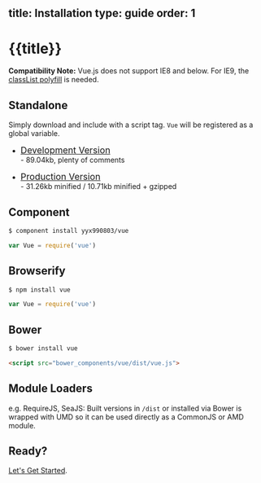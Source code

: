 title: Installation
type: guide
order: 1
---

# {{title}}

**Compatibility Note:** Vue.js does not support IE8 and below. For IE9, the [classList polyfill](https://github.com/remy/polyfills/blob/master/classList.js) is needed.

## Standalone

Simply download and include with a script tag. `Vue` will be registered as a global variable.

- <a style="font-size:1.25em" href="https://raw.github.com/yyx990803/vue/v0.7.6/dist/vue.js" download>Development Version</a> <br> - 89.04kb, plenty of comments

- <a style="font-size:1.25em" href="https://raw.github.com/yyx990803/vue/v0.7.6/dist/vue.min.js" download>Production Version</a> <br> - 31.26kb minified / 10.71kb minified + gzipped

## Component

``` bash
$ component install yyx990803/vue
```
```js
var Vue = require('vue')
```

## Browserify

``` bash
$ npm install vue
```
```js
var Vue = require('vue')
```

## Bower

``` bash
$ bower install vue
```

``` html
<script src="bower_components/vue/dist/vue.js">
```

## Module Loaders

e.g. RequireJS, SeaJS: Built versions in `/dist` or installed via Bower is wrapped with UMD so it can be used directly as a CommonJS or AMD module.

## Ready?

[Let's Get Started](/guide/getting-started.html).